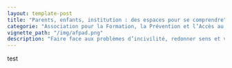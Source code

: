 ```yaml
---
layout: template-post
title: "Parents, enfants, institution : des espaces pour se comprendre"
categorie: "Association pour la Formation, la Prévention et l’Accès au droit (AFPAD)"
vignette_path: "/img/afpad.png"
description: "Faire face aux problèmes d’incivilité, redonner sens et valeur à la citoyenneté."
---
```


test
